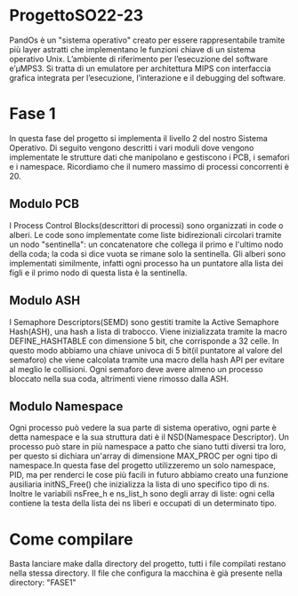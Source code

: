 # ProgettoSO22-23
PandOs è un "sistema operativo" creato per essere rappresentabile tramite più layer astratti che implementano le funzioni chiave di un sistema operativo Unix. L’ambiente di riferimento per l’esecuzione del software e’μMPS3. Si tratta di un emulatore per architettura MIPS con interfaccia grafica integrata per l’esecuzione, l’interazione e il debugging del software.

# Fase 1
In questa fase del progetto si implementa il livello 2 del nostro Sistema Operativo. Di seguito vengono descritti i vari moduli dove vengono implementate le strutture dati che manipolano e gestiscono i PCB, i semafori e i namespace. Ricordiamo che il numero massimo di processi concorrenti è 20.

## Modulo PCB
I Process Control Blocks(descrittori di processi) sono organizzati in code o alberi. Le code sono implementate come liste bidirezionali circolari tramite un nodo "sentinella": un concatenatore che collega il primo e l'ultimo nodo della coda; la coda si dice vuota se rimane solo la sentinella. Gli alberi sono implementati similmente, infatti ogni processo ha un puntatore alla lista dei figli e il primo nodo di questa lista è la sentinella.    

## Modulo ASH
I Semaphore Descriptors(SEMD) sono gestiti tramite la Active Semaphore Hash(ASH), una hash a lista di trabocco. Viene inizializzata tramite la macro DEFINE_HASHTABLE con dimensione 5 bit, che corrisponde a 32 celle. In questo modo abbiamo una chiave univoca di 5 bit(il puntatore al valore del semaforo) che viene calcolata tramite una macro della hash API per evitare al meglio le collisioni. Ogni semaforo deve avere almeno un processo bloccato nella sua coda, altrimenti viene rimosso dalla ASH.

## Modulo Namespace
Ogni processo può vedere la sua parte di sistema operativo, ogni parte è detta namespace e la sua struttura dati è il NSD(Namespace Descriptor). Un processo può stare in più namespace a patto che siano tutti diversi tra loro, per questo si dichiara un'array di dimensione MAX_PROC per ogni tipo di namespace.In questa fase del progetto utilizzeremo un solo namespace, PID, ma per renderci le cose più facili in futuro abbiamo creato una funzione ausiliaria initNS_Free() che inizializza la lista di uno specifico tipo di ns. Inoltre le variabili nsFree_h e ns_list_h sono degli array di liste: ogni cella contiene la testa della lista dei ns liberi e occupati di un determinato tipo.  

# Come compilare
Basta lanciare make dalla directory del progetto, tutti i file compilati restano nella stessa directory.
Il file che configura la macchina è già presente nella directory: "FASE1"
